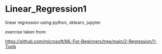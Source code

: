 # Linear_Regression1
 
linear regression using python, sklearn, jupyter 

exercise taken from:

https://github.com/microsoft/ML-For-Beginners/tree/main/2-Regression/1-Tools
